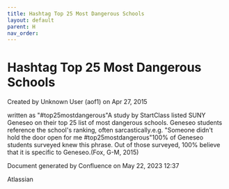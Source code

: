 ```yaml
---
title: Hashtag Top 25 Most Dangerous Schools
layout: default
parent: H
nav_order:
---
```


# Hashtag Top 25 Most Dangerous Schools

Created by  Unknown User (aof1) on Apr 27, 2015

written as &quot;#top25mostdangerous&quot;A study by StartClass listed SUNY Geneseo on their top 25 list of most dangerous schools. Geneseo students reference the school's ranking, often sarcastically.e.g. &quot;Someone didn't hold the door open for me #top25mostdangerous&quot;100% of Geneseo students surveyed knew this phrase. Out of those surveyed, 100% believe that it is specific to Geneseo.(Fox, G-M, 2015) 

Document generated by Confluence on May 22, 2023 12:37

Atlassian
